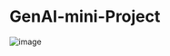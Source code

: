 # GenAI-mini-Project


![image](https://github.com/HaisamAbbas/GenAI-mini-Project/assets/95044189/e783d1c3-6de4-4031-b7e0-6be17f38fe65)
